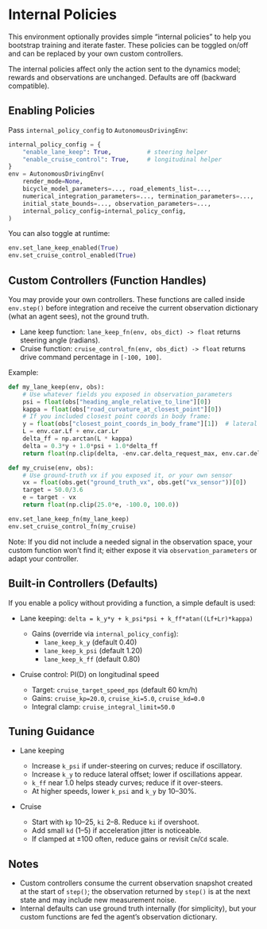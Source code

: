 # Internal Policies

This environment optionally provides simple “internal policies” to help you bootstrap training and iterate faster. These policies can be toggled on/off and can be replaced by your own custom controllers.

The internal policies affect only the action sent to the dynamics model; rewards and observations are unchanged. Defaults are off (backward compatible).

## Enabling Policies

Pass `internal_policy_config` to `AutonomousDrivingEnv`:

```python
internal_policy_config = {
    "enable_lane_keep": True,          # steering helper
    "enable_cruise_control": True,     # longitudinal helper
}
env = AutonomousDrivingEnv(
    render_mode=None,
    bicycle_model_parameters=..., road_elements_list=...,
    numerical_integration_parameters=..., termination_parameters=...,
    initial_state_bounds=..., observation_parameters=...,
    internal_policy_config=internal_policy_config,
)
```

You can also toggle at runtime:

```python
env.set_lane_keep_enabled(True)
env.set_cruise_control_enabled(True)
```

## Custom Controllers (Function Handles)

You may provide your own controllers. These functions are called inside `env.step()` before integration and receive the current observation dictionary (what an agent sees), not the ground truth.

- Lane keep function: `lane_keep_fn(env, obs_dict) -> float` returns steering angle (radians).
- Cruise function: `cruise_control_fn(env, obs_dict) -> float` returns drive command percentage in `[-100, 100]`.

Example:

```python
def my_lane_keep(env, obs):
    # Use whatever fields you exposed in observation_parameters
    psi = float(obs["heading_angle_relative_to_line"][0])
    kappa = float(obs["road_curvature_at_closest_point"][0])
    # If you included closest point coords in body frame:
    y = float(obs["closest_point_coords_in_body_frame"][1])  # lateral error
    L = env.car.Lf + env.car.Lr
    delta_ff = np.arctan(L * kappa)
    delta = 0.3*y + 1.0*psi + 1.0*delta_ff
    return float(np.clip(delta, -env.car.delta_request_max, env.car.delta_request_max))

def my_cruise(env, obs):
    # Use ground-truth vx if you exposed it, or your own sensor
    vx = float(obs.get("ground_truth_vx", obs.get("vx_sensor"))[0])
    target = 50.0/3.6
    e = target - vx
    return float(np.clip(25.0*e, -100.0, 100.0))

env.set_lane_keep_fn(my_lane_keep)
env.set_cruise_control_fn(my_cruise)
```

Note: If you did not include a needed signal in the observation space, your custom function won’t find it; either expose it via `observation_parameters` or adapt your controller.

## Built-in Controllers (Defaults)

If you enable a policy without providing a function, a simple default is used:

- Lane keeping: `delta = k_y*y + k_psi*psi + k_ff*atan((Lf+Lr)*kappa)`
  - Gains (override via `internal_policy_config`):
    - `lane_keep_k_y` (default 0.40)
    - `lane_keep_k_psi` (default 1.20)
    - `lane_keep_k_ff` (default 0.80)

- Cruise control: PI(D) on longitudinal speed
  - Target: `cruise_target_speed_mps` (default 60 km/h)
  - Gains: `cruise_kp=20.0`, `cruise_ki=5.0`, `cruise_kd=0.0`
  - Integral clamp: `cruise_integral_limit=50.0`

## Tuning Guidance

- Lane keeping
  - Increase `k_psi` if under-steering on curves; reduce if oscillatory.
  - Increase `k_y` to reduce lateral offset; lower if oscillations appear.
  - `k_ff` near 1.0 helps steady curves; reduce if it over-steers.
  - At higher speeds, lower `k_psi` and `k_y` by 10–30%.

- Cruise
  - Start with `kp` 10–25, `ki` 2–8. Reduce `ki` if overshoot.
  - Add small `kd` (1–5) if acceleration jitter is noticeable.
  - If clamped at ±100 often, reduce gains or revisit `Cm`/`Cd` scale.

## Notes

- Custom controllers consume the current observation snapshot created at the start of `step()`; the observation returned by `step()` is at the next state and may include new measurement noise.
- Internal defaults can use ground truth internally (for simplicity), but your custom functions are fed the agent’s observation dictionary.

